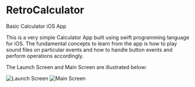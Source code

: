 # RetroCalculator
Basic Calculator iOS App

This is a very simple Calculator App built using swift programming language for iOS. 
The fundamental concepts to learn from the app is how to play sound files on particular events and how to handle button events and perform operations accordingly.

The Launch Screen and Main Screen are illustrated below:

![Launch Screen](https://github.com/[dishitk]/[RetroCalculator]/blob/[master]/Launch%20Screen.png?raw=true)
![Main Screen](https://github.com/[dishitk]/[RetroCalculator]/blob/[master]/Main%20Screen.png?raw=true)

